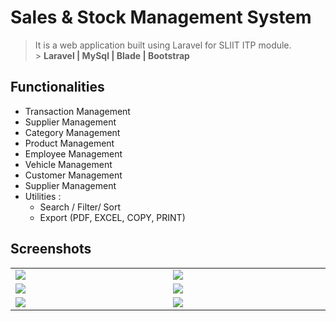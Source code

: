# Sales & Stock Management System

> It is a web application built using Laravel for SLIIT ITP module.<br> > <b>Laravel | MySql | Blade | Bootstrap</b>

## Functionalities

<div>
<ul>
<li>Transaction Management</li>
<li>Supplier Management</li>
<li>Category Management</li>
<li>Product Management</li>
<li>Employee Management</li>
<li>Vehicle Management</li>
<li>Customer Management</li>
<li>Supplier Management</li>
<li>
    Utilities :
    <ul>
    <li>Search / Filter/ Sort</li>
    <li>Export (PDF, EXCEL, COPY, PRINT) </li>
    </ul>  
</li>
</ul>
</div>

## Screenshots

<table style="border: none; padding: 0">
  <tr>
    <td valign="middle" width="1000px"><img src="https://res.cloudinary.com/mahadi/image/upload/v1610293284/Picture1_z2vj8z.png"></td>
    <td valign="middle" width="1000px"><img src="https://res.cloudinary.com/mahadi/image/upload/v1610293285/Picture2_n6jejw.png"></td>
  </tr>
  <tr>
     <td valign="middle" width="1000px"><img src="https://res.cloudinary.com/mahadi/image/upload/v1610293284/Picture5_orna8i.png"></td>
    <td valign="middle" width="1000px"><img src="https://res.cloudinary.com/mahadi/image/upload/v1610293282/Picture4_dlgyrt.png"></td>
  </tr>
  <tr>
    <td valign="middle" width="1000px"><img src="https://res.cloudinary.com/mahadi/image/upload/v1610293283/Picture3_qom1wi.png"></td>
    <td valign="middle" width="1000px"><img src="https://res.cloudinary.com/mahadi/image/upload/v1610293283/Picture6_jeupzl.png"></td>
  </tr>
</table>
